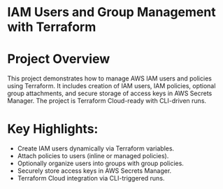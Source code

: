 # IAM Users and Group Management with Terraform


# Project Overview
 This project demonstrates how to manage AWS IAM users and policies using Terraform. It includes creation of IAM users, IAM policies, optional group attachments, and secure storage of access keys in AWS Secrets Manager. The project is Terraform Cloud-ready with CLI-driven runs.


# Key Highlights:
- Create IAM users dynamically via Terraform variables.
- Attach policies to users (inline or managed policies).
- Optionally organize users into groups with group policies.
- Securely store access keys in AWS Secrets Manager.
- Terraform Cloud integration via CLI-triggered runs.
